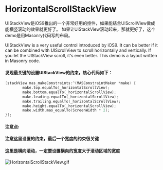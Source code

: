 # HorizontalScrollStackView

UIStackView是iOS9推出的一个非常好用的控件，如果能结合UIScrollView做成能横竖滚动的效果就更好了。
如果让UIStackView滚动起来，那就更好了，这个demo是用Masonry代码写的布局。

UIStackView is a very useful control introduced by iOS9. It can be better if it can be combined with UIScrollView to scroll horizontally and vertically.
If you let the UIStackView scroll, it's even better. This demo is a layout written in Masonry code.


#### 发现最关键的设置UIStackView的约束，核心代码如下：

```Objective-C
[stackView mas_makeConstraints:^(MASConstraintMaker *make) {
        make.top.equalTo(_horizontalScrollView);
        make.bottom.equalTo(_horizontalScrollView);
        make.leading.equalTo(_horizontalScrollView);
        make.trailing.equalTo(_horizontalScrollView);
        make.height.equalTo(_horizontalScrollView);
        make.width.mas_equalTo(ScreenWidth * 2);
}];
```

#### 注意点:
#### 注意这里设置的约束，最后一个宽度的约束很关键
#### 这里是横向滚动，一定要设置横向的宽度大于滚动区域的宽度

![HorizontalScrollStackView.gif](https://upload-images.jianshu.io/upload_images/3066008-76ab8d457d3566fc.gif?imageMogr2/auto-orient/strip)
